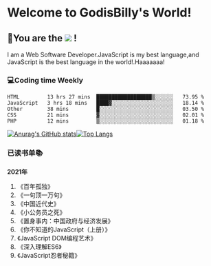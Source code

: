 # Welcome to GodisBilly's World!
## :partying_face:You are the  ![](https://visitor-badge.glitch.me/badge?page_id=Godisbilly.readme) !
I am a Web Software Developer.JavaScript is my best language,and JavaScript is the best language in the world!.Haaaaaaa!
### :computer:Coding time Weekly
  <!--START_SECTION:waka-->
```text
HTML         13 hrs 27 mins  ██████████████████▒░░░░░░   73.95 % 
JavaScript   3 hrs 18 mins   ████▓░░░░░░░░░░░░░░░░░░░░   18.14 % 
Other        38 mins         █░░░░░░░░░░░░░░░░░░░░░░░░   03.50 % 
CSS          21 mins         ▓░░░░░░░░░░░░░░░░░░░░░░░░   02.01 % 
PHP          12 mins         ▒░░░░░░░░░░░░░░░░░░░░░░░░   01.18 % 
```
<!--END_SECTION:waka-->
[![Anurag's GitHub stats](https://github-readme-stats.vercel.app/api?username=Godisbilly&theme=great-gatsby&show_icons=true)](https://github.com/anuraghazra/github-readme-stats)[![Top Langs](https://github-readme-stats.vercel.app/api/top-langs/?username=Godisbilly&layout=compact)](https://github.com/anuraghazra/github-readme-stats)
### 已读书单:books:
**2021年**
1. 《百年孤独》
2. 《一句顶一万句》
3. 《中国近代史》
4. 《小公务员之死》
5. 《置身事内：中国政府与经济发展》
6. 《你不知道的JavaScript（上册）》
7. 《JavaScript DOM编程艺术》
8. 《深入理解ES6》
9. 《JavaScript忍者秘籍》
